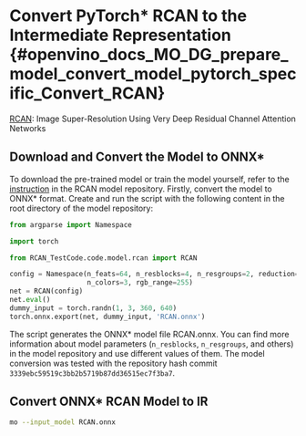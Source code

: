 # Convert PyTorch* RCAN to the Intermediate Representation {#openvino_docs_MO_DG_prepare_model_convert_model_pytorch_specific_Convert_RCAN}

[RCAN](https://github.com/yulunzhang/RCAN): Image Super-Resolution Using Very Deep Residual Channel Attention Networks

## Download and Convert the Model to ONNX*

To download the pre-trained model or train the model yourself, refer to the
[instruction](https://github.com/yulunzhang/RCAN/blob/master/README.md) in the RCAN model repository. Firstly,
convert the model to ONNX\* format. Create and run the script with the following content in the root
directory of the model repository:
```python
from argparse import Namespace

import torch

from RCAN_TestCode.code.model.rcan import RCAN

config = Namespace(n_feats=64, n_resblocks=4, n_resgroups=2, reduction=16, scale=[2], data_train='DIV2K', res_scale=1,
                   n_colors=3, rgb_range=255)
net = RCAN(config)
net.eval()
dummy_input = torch.randn(1, 3, 360, 640)
torch.onnx.export(net, dummy_input, 'RCAN.onnx')
```
The script generates the ONNX\* model file RCAN.onnx. You can find more information about model parameters (`n_resblocks`, `n_resgroups`, and others) in the model repository and use different values of them. The model conversion was tested with the repository hash commit `3339ebc59519c3bb2b5719b87dd36515ec7f3ba7`.

## Convert ONNX* RCAN Model to IR

```sh
mo --input_model RCAN.onnx
```
